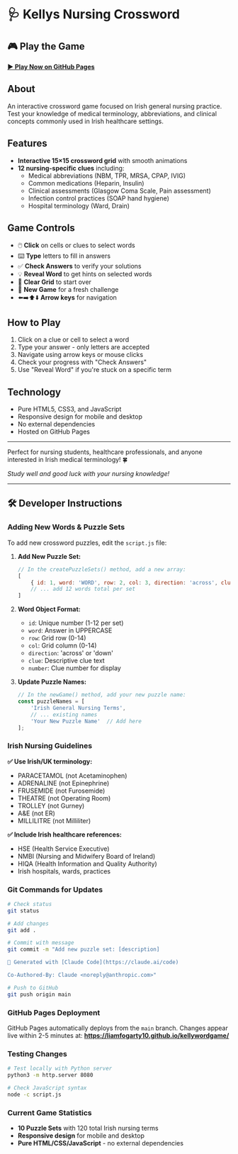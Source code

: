 # 🩺 Kellys Nursing Crossword

## 🎮 Play the Game

**[▶️ Play Now on GitHub Pages](https://liamfogarty10.github.io/kellywordgame/)**

## About

An interactive crossword game focused on Irish general nursing practice. Test your knowledge of medical terminology, abbreviations, and clinical concepts commonly used in Irish healthcare settings.

## Features

- **Interactive 15×15 crossword grid** with smooth animations
- **12 nursing-specific clues** including:
  - Medical abbreviations (NBM, TPR, MRSA, CPAP, IVIG)
  - Common medications (Heparin, Insulin)
  - Clinical assessments (Glasgow Coma Scale, Pain assessment)
  - Infection control practices (SOAP hand hygiene)
  - Hospital terminology (Ward, Drain)

## Game Controls

- 🖱️ **Click** on cells or clues to select words
- ⌨️ **Type** letters to fill in answers
- ✅ **Check Answers** to verify your solutions
- 💡 **Reveal Word** to get hints on selected words
- 🧹 **Clear Grid** to start over
- 🔄 **New Game** for a fresh challenge
- ⬅️➡️⬆️⬇️ **Arrow keys** for navigation

## How to Play

1. Click on a clue or cell to select a word
2. Type your answer - only letters are accepted
3. Navigate using arrow keys or mouse clicks
4. Check your progress with "Check Answers"
5. Use "Reveal Word" if you're stuck on a specific term

## Technology

- Pure HTML5, CSS3, and JavaScript
- Responsive design for mobile and desktop
- No external dependencies
- Hosted on GitHub Pages

---

Perfect for nursing students, healthcare professionals, and anyone interested in Irish medical terminology! 🍀

*Study well and good luck with your nursing knowledge!*

---

## 🛠️ Developer Instructions

### Adding New Words & Puzzle Sets

To add new crossword puzzles, edit the `script.js` file:

1. **Add New Puzzle Set:**
   ```javascript
   // In the createPuzzleSets() method, add a new array:
   [
       { id: 1, word: 'WORD', row: 2, col: 3, direction: 'across', clue: 'Your clue here', number: 1 },
       // ... add 12 words total per set
   ]
   ```

2. **Word Object Format:**
   - `id`: Unique number (1-12 per set)
   - `word`: Answer in UPPERCASE
   - `row`: Grid row (0-14)
   - `col`: Grid column (0-14)  
   - `direction`: 'across' or 'down'
   - `clue`: Descriptive clue text
   - `number`: Clue number for display

3. **Update Puzzle Names:**
   ```javascript
   // In the newGame() method, add your new puzzle name:
   const puzzleNames = [
       'Irish General Nursing Terms',
       // ... existing names
       'Your New Puzzle Name'  // Add here
   ];
   ```

### Irish Nursing Guidelines

**✅ Use Irish/UK terminology:**
- PARACETAMOL (not Acetaminophen)
- ADRENALINE (not Epinephrine) 
- FRUSEMIDE (not Furosemide)
- THEATRE (not Operating Room)
- TROLLEY (not Gurney)
- A&E (not ER)
- MILLILITRE (not Milliliter)

**✅ Include Irish healthcare references:**
- HSE (Health Service Executive)
- NMBI (Nursing and Midwifery Board of Ireland)
- HIQA (Health Information and Quality Authority)
- Irish hospitals, wards, practices

### Git Commands for Updates

```bash
# Check status
git status

# Add changes
git add .

# Commit with message
git commit -m "Add new puzzle set: [description]

🤖 Generated with [Claude Code](https://claude.ai/code)

Co-Authored-By: Claude <noreply@anthropic.com>"

# Push to GitHub
git push origin main
```

### GitHub Pages Deployment

GitHub Pages automatically deploys from the `main` branch. Changes appear live within 2-5 minutes at:
**https://liamfogarty10.github.io/kellywordgame/**

### Testing Changes

```bash
# Test locally with Python server
python3 -m http.server 8080

# Check JavaScript syntax
node -c script.js
```

### Current Game Statistics
- **10 Puzzle Sets** with 120 total Irish nursing terms
- **Responsive design** for mobile and desktop  
- **Pure HTML/CSS/JavaScript** - no external dependencies